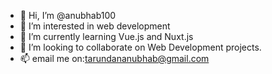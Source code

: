 - 👋 Hi, I’m @anubhab100
- 👀 I’m interested in web development
- 🌱 I’m currently learning Vue.js and Nuxt.js 
- 💞️ I’m looking to collaborate on Web Development projects.
- 📫 email me on:tarundananubhab@gmail.com

<!---
anubhab100/anubhab100 is a ✨ special ✨ repository because its `README.md` (this file) appears on your GitHub profile.
You can click the Preview link to take a look at your changes.
--->
